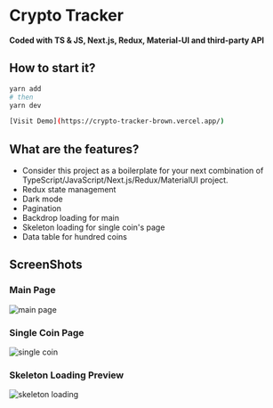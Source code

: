 # Crypto Tracker

**Coded with TS & JS, Next.js, Redux, Material-UI and third-party API**
## How to start it?

```bash
yarn add
# then
yarn dev
```

```bash
[Visit Demo](https://crypto-tracker-brown.vercel.app/)
```

## What are the features?

* Consider this project as a boilerplate for your next combination of TypeScript/JavaScript/Next.js/Redux/MaterialUI project.
* Redux state management
* Dark mode
* Pagination
* Backdrop loading for main
* Skeleton loading for single coin's page
* Data table for hundred coins


## ScreenShots

### Main Page
![main page](https://user-images.githubusercontent.com/64346646/118261423-c6668b00-b4c8-11eb-962e-ff7922ffcf1a.png)

### Single Coin Page
![single coin](https://user-images.githubusercontent.com/64346646/118261441-ccf50280-b4c8-11eb-9b73-9eed9633b144.png)

### Skeleton Loading Preview
![skeleton loading](https://user-images.githubusercontent.com/64346646/118261451-cfeff300-b4c8-11eb-9d5e-58b4b8bf8110.png)
